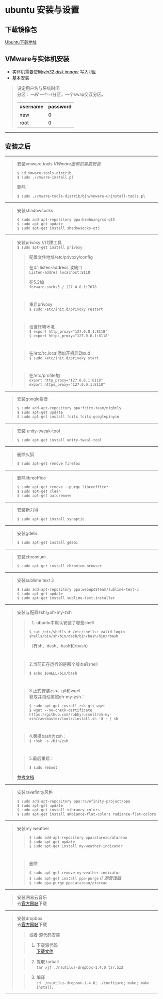 # ubuntu 安装与设置
## 下载镜像包
[Ubuntu下载地址](http://www.ubuntu.com/download/desktop)
## VMware与实体机安装
* 实体机需要使用[*win32 disk imager*](https://sourceforge.net/projects/win32diskimager/files/Archive/)
写入U盘
* 基本安装  
>设定用户名与系统时间  
>分区：*一般* 一个~/分区，一个swap交互分区。  
>
>|username|password|  
>|--------|--------|  
>|new     |0       |
>|root    |0       |


---
## 安装之后
---


>安装vmware tools *VWmare虚假机需要安装*  
>
>`$ cd vmware-tools-distrib`  
>`$ sudo ./vmware-install.pl ` 	
>
>删除	  
>
>	`$ sudo ./vmware-tools-distrib/bin/vmware-uninstall-tools.pl`

---
>安装shadowsocks  
>
>`$ sudo add-apt-repository ppa:hzwhuang/ss-qt5`  
>`$ sudo apt-get update`  
>`$ sudo apt-get install shadowsocks-qt5`
---

>安装privoxy //代理工具  
>`$ sudo apt-get install privoxy`  
> 
>>配置文件地址/etc/privoxy/config   
>>
>>在4.1 listen-address 改端口  
>>`Listen-addres localhost:8118`  
>>
>>在5.2加  
>>`forward-socks5 / 127.0.0.1:7070 .`  
>#
>>重启privoxy   
>>`$ sudo /etc/init.d/privoxy restart`
>#
>>设置终端环境  
>>`$ export http_proxy="127.0.0.1:8118"`  
>>`$ export https_proxy="127.0.0.1:8118"`
>#
>>在/etc/rc.local添加开机启动sud  
>>`$ sudo /etc/init.d/privoxy start`
> #
>>在/etc/profile加   
>>`export http_proxy="127.0.0.1:8118"`  
>>`export https_proxy="127.0.0.1:8118"`
---

>安装google拼音  
>
>`$ sudo add-apt-repository ppa:fcitx-team/nightly`  
>`$ sudo apt-get update`  
>`$ sudo apt-get install fcitx fcitx-googlepinyin`  
---

>安装 unity-tweak-tool
>
>`$ sudo apt-get install unity-tweal-tool`  
---

>删除火狐
>  
> ``$ sudo apt-get remove firefox``  
---
> 删除libreoffice  
> 
> `$ sudo apt-get remove --purge libreoffice*`  
> `$ sudo apt-get clean`  
> `$ sudo apt-get autoremove`  


---
> 安装新力得  
>
>`$ sudo apt-get install synaptic`  
---
>安装gdebi  
>
> `$ sudo apt-get install gdebi` 
---
>安装chromium  
>
>`$ sudo apt-get install chromium-browser`  
---
>安装sublime text 3  
>
>`$ sudo add-apt-repository ppa:webupd8team/sublime-text-3`  
>`$ sudo apt-get update`  
>`$ sudo apt-get install sublime-text-installer`  
---
		
> 安装与配置zsh与oh-my-zsh  
>
>>1. ubuntu中默认安装了哪些shell  
>>
>>`$ cat /etc/shells # /etc/shells: valid login shells/bin/sh/bin/dash/bin/bash/bin/rbash`  
>>
>>（有sh、dash、bash和rbash）
>#	
>>2.当前正在运行的是那个版本的shell 
>> 
>>`$ echo $SHELL/bin/bash`  
>#
>>3.正式安装zsh、git和wget  
>>获取并自动按照oh-my-zsh：  
>>
>>`$ sudo apt-get install zsh git wget`  
>>`$ wget --no-check-certificate https://github.com/robbyrussell/oh-my-zsh/raw/master/tools/install.sh -O - | sh`  
>#
>>4.替换bash为zsh：  
>>`$ chsh -s /bin/zsh`
>#
>>5.最后重启：  
>>  
>>`$ sudo reboot`  
>
>[参考文档](http://www.jianshu.com/p/546effd99c35)
---

>安装ravefinity风格  
>
>`$ sudo add-apt-repository ppa:ravefinity-project/ppa`  
>`$ sudo apt-get update`  
>`$ sudo apt-get install vibrancy-colors`   
>`$ sudo apt-get install ambiance-flat-colors radiance-flat-colors`  
---
>安装my weather
>
>>`$ sudo add-apt-repository ppa:atareao/atareao`  
>>`$ sudo apt-get update`  
>>`$ sudo apt-get install my-weather-indicator`  
>#
>>删除  
>>
>>`$ sudo apt-get remove my-weather-indicator`  
>>`$ sudo apt-get install ppa-purge` // *源管理器*  
>>`$ sudo ppa-purge ppa:atareao/atareao`
---

>安装网易云音乐  
>去[官方网站](http://music.163.com/#/download)下载
---
>安装dropbox  
>去[官方网站](https://www.dropbox.com/install?os=lnx)下载
>
>>或者 源代码安装
>
>>1. 下载源代码  
>>[下载文件](https://www.dropbox.com/download?dl=packages/nautilus-dropbox-1.4.0.tar.bz2)
>
>>2. 提取 tarball  
>>`tar xjf ./nautilus-dropbox-1.4.0.tar.bz2`
>
>>3. 编译  
>>`cd ./nautilus-dropbox-1.4.0; ./configure; make; make install;`
---